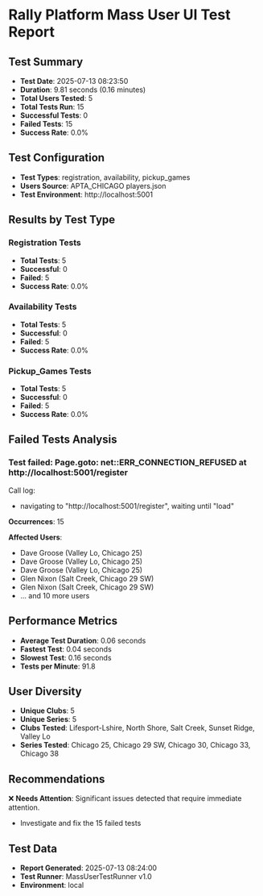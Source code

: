 # Rally Platform Mass User UI Test Report

## Test Summary
- **Test Date**: 2025-07-13 08:23:50
- **Duration**: 9.81 seconds (0.16 minutes)
- **Total Users Tested**: 5
- **Total Tests Run**: 15
- **Successful Tests**: 0
- **Failed Tests**: 15
- **Success Rate**: 0.0%

## Test Configuration
- **Test Types**: registration, availability, pickup_games
- **Users Source**: APTA_CHICAGO players.json
- **Test Environment**: http://localhost:5001

## Results by Test Type

### Registration Tests
- **Total Tests**: 5
- **Successful**: 0
- **Failed**: 5
- **Success Rate**: 0.0%

### Availability Tests
- **Total Tests**: 5
- **Successful**: 0
- **Failed**: 5
- **Success Rate**: 0.0%

### Pickup_Games Tests
- **Total Tests**: 5
- **Successful**: 0
- **Failed**: 5
- **Success Rate**: 0.0%

## Failed Tests Analysis

### Test failed: Page.goto: net::ERR_CONNECTION_REFUSED at http://localhost:5001/register
Call log:
  - navigating to "http://localhost:5001/register", waiting until "load"

**Occurrences**: 15

**Affected Users**:
- Dave Groose (Valley Lo, Chicago 25)
- Dave Groose (Valley Lo, Chicago 25)
- Dave Groose (Valley Lo, Chicago 25)
- Glen Nixon (Salt Creek, Chicago 29 SW)
- Glen Nixon (Salt Creek, Chicago 29 SW)
- ... and 10 more users

## Performance Metrics
- **Average Test Duration**: 0.06 seconds
- **Fastest Test**: 0.04 seconds
- **Slowest Test**: 0.16 seconds
- **Tests per Minute**: 91.8

## User Diversity
- **Unique Clubs**: 5
- **Unique Series**: 5
- **Clubs Tested**: Lifesport-Lshire, North Shore, Salt Creek, Sunset Ridge, Valley Lo
- **Series Tested**: Chicago 25, Chicago 29 SW, Chicago 30, Chicago 33, Chicago 38

## Recommendations

❌ **Needs Attention**: Significant issues detected that require immediate attention.
- Investigate and fix the 15 failed tests

## Test Data
- **Report Generated**: 2025-07-13 08:24:00
- **Test Runner**: MassUserTestRunner v1.0
- **Environment**: local
